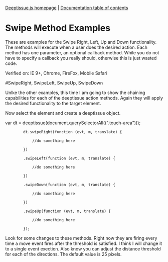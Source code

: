 [Deeptissue.js homepage](http://deeptissuejs.com/) | [Documentation
table of contents](README.md)

# Swipe Method Examples

These are examples for the Swipe Right, Left, Up and Down functionality. 
The methods will execute when a user does the desired action. Each method 
has one parameter, an optional callback method. While you do not have
to specify a callback you really should, otherwise this is just wasted code.

Verified on: IE 9+, Chrome, FireFox, Mobile Safari

#SwipeRight, SwipeLeft, SwipeUp, SwipeDown

Unlke the other examples, this time I am going to show the chaining capabilities for
each of the deeptissue action methods. Again they will apply the desired functionality
to the target element.

<section class="touch-area"></section>

Now select the element and create a deeptissue object.

var dt = deeptissue(document.querySelectorAll((".touch-area")));

            dt.swipeRight(function (evt, m, translate) {

                //do something here
            
            })
            
            .swipeLeft(function (evt, m, translate) {
            
                //do something here
            
            })
            
            .swipeDown(function (evt, m, translate) {
            
                //do something here
            
            })
            
            .swipeUp(function (evt, m, translate) {
            
                //do something here
            
            });

Look for some changes to these methods. Right now they are firing every time a move event 
fires after the threshold is satisfied. I think I will change it to a single event exection.
Also know you can adjust the distance threshold for each of the directions. The default 
value is 25 pixels.